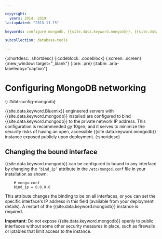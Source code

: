 ```yaml
---

copyright:
  years: 2014, 2019
lastupdated: "2018-11-15"

keywords: configure mongodb, {{site.data.keyword.mongodb}}, {{site.data.keyword.Bluemix}}

subcollection: database-tools

---
```


{:shortdesc: .shortdesc}
{:codeblock: .codeblock}
{:screen: .screen}
{:new_window: target="_blank"}
{:pre: .pre}
{:table: .aria-labeledby="caption"}


# Configuring MongoDB networking
{: #dbt-config-mongodb}

{{site.data.keyword.Bluemix}} engineered servers with {{site.data.keyword.mongodb}} installed are configured to bind {{site.data.keyword.mongodb}} to the private network IP address. This configuration is recommended gy 10gen, and it serves to minimize the security risks of having an open, accessible {{site.data.keyword.mongodb}} instance exposed publicly upon deployment. 
{:shortdesc}

## Changing the bound interface

{{site.data.keyword.mongodb}} can be configured to bound to any interface by changing the `‘bind_ip’` attribute in the `/etc/mongod.conf` file in your installation as shown:

        # mongo.conf
        bind_ip = 0.0.0.0  

This attribute changes the binding to be on all interfaces, or you can set the specific interface's IP address in this field (available from your deployment details). A restart of the {{site.data.keyword.mongodb}} instance is required.

**Important:** Do not expose {{site.data.keyword.mongodb}} openly to public interfaces without some other security measures in place, such as firewalls or iptables that limit access to the instance.
